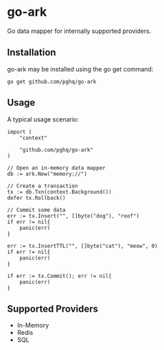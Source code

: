 # go-ark
Go data mapper for internally supported providers.

## Installation

go-ark may be installed using the go get command:

```
go get github.com/pghq/go-ark
```
## Usage

A typical usage scenario:

```
import (
    "context"
    
    "github.com/pghq/go-ark"
)

// Open an in-memory data mapper
db := ark.New("memory://")

// Create a transaction
tx := db.Txn(context.Background())
defer tx.Rollback()

// Commit some data
err := tx.Insert("", []byte("dog"), "roof")
if err != nil{
    panic(err)
}

err := tx.InsertTTL("", []byte("cat"), "meow", 0)
if err != nil{
    panic(err)
}

if err := tx.Commit(); err != nil{
    panic(err)
}
```

## Supported Providers
- In-Memory
- Redis
- SQL